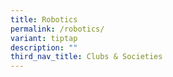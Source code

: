 ```yaml
---
title: Robotics
permalink: /robotics/
variant: tiptap
description: ""
third_nav_title: Clubs & Societies
---
```

